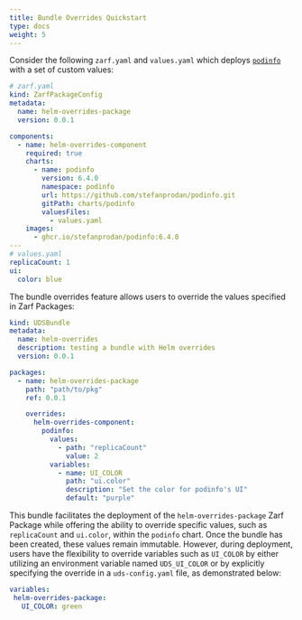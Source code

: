 ```yaml
---
title: Bundle Overrides Quickstart
type: docs
weight: 5
---
```


Consider the following `zarf.yaml` and `values.yaml` which deploys [`podinfo`](https://github.com/stefanprodan/podinfo) with a set of custom values:

```yaml
# zarf.yaml
kind: ZarfPackageConfig
metadata:
  name: helm-overrides-package
  version: 0.0.1

components:
  - name: helm-overrides-component
    required: true
    charts:
      - name: podinfo
        version: 6.4.0
        namespace: podinfo
        url: https://github.com/stefanprodan/podinfo.git
        gitPath: charts/podinfo
        valuesFiles:
          - values.yaml
    images:
      - ghcr.io/stefanprodan/podinfo:6.4.0
---
# values.yaml
replicaCount: 1
ui:
  color: blue
```

The bundle overrides feature allows users to override the values specified in Zarf Packages:

```yaml
kind: UDSBundle
metadata:
  name: helm-overrides
  description: testing a bundle with Helm overrides
  version: 0.0.1

packages:
  - name: helm-overrides-package
    path: "path/to/pkg"
    ref: 0.0.1

    overrides:
      helm-overrides-component:
        podinfo:
          values:
            - path: "replicaCount"
              value: 2
          variables:
            - name: UI_COLOR
              path: "ui.color"
              description: "Set the color for podinfo's UI"
              default: "purple"
```

This bundle facilitates the deployment of the `helm-overrides-package` Zarf Package while offering the ability to override specific values, such as `replicaCount` and `ui.color`, within the `podinfo` chart. Once the bundle has been created, these values remain immutable. However, during deployment, users have the flexibility to override variables such as `UI_COLOR` by either utilizing an environment variable named `UDS_UI_COLOR` or by explicitly specifying the override in a `uds-config.yaml` file, as demonstrated below:

```yaml
variables:
 helm-overrides-package:
   UI_COLOR: green
```
